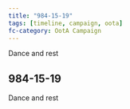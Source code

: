 ```yaml
---
title: "984-15-19"
tags: [timeline, campaign, oota]
fc-category: OotA Campaign
---
```

<span class='ob-timelines'
	data-date='984-15-19-00'
	data-title='Campaign: NAGA Adventures'
	data-class='orange'> Dance and rest </span>
## 984-15-19
Dance and rest
